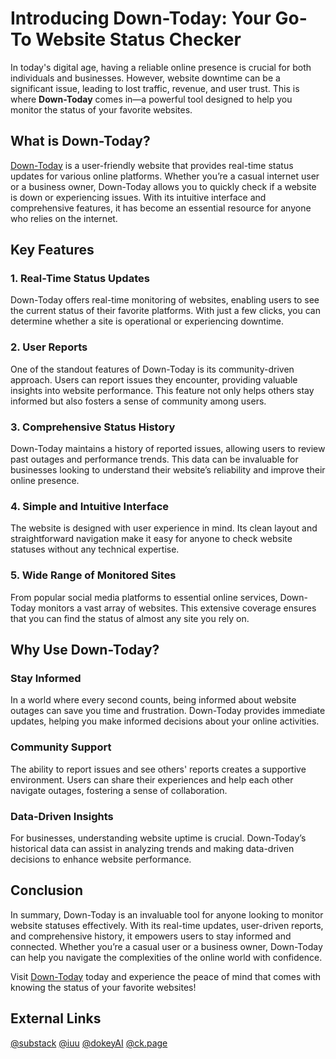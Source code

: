 # Introducing Down-Today: Your Go-To Website Status Checker

In today's digital age, having a reliable online presence is crucial for both individuals and businesses. However, website downtime can be a significant issue, leading to lost traffic, revenue, and user trust. This is where **Down-Today** comes in—a powerful tool designed to help you monitor the status of your favorite websites.

## What is Down-Today?

[Down-Today](https://down-today.com/) is a user-friendly website that provides real-time status updates for various online platforms. Whether you’re a casual internet user or a business owner, Down-Today allows you to quickly check if a website is down or experiencing issues. With its intuitive interface and comprehensive features, it has become an essential resource for anyone who relies on the internet.

## Key Features

### 1. **Real-Time Status Updates**

Down-Today offers real-time monitoring of websites, enabling users to see the current status of their favorite platforms. With just a few clicks, you can determine whether a site is operational or experiencing downtime.

### 2. **User Reports**

One of the standout features of Down-Today is its community-driven approach. Users can report issues they encounter, providing valuable insights into website performance. This feature not only helps others stay informed but also fosters a sense of community among users.

### 3. **Comprehensive Status History**

Down-Today maintains a history of reported issues, allowing users to review past outages and performance trends. This data can be invaluable for businesses looking to understand their website’s reliability and improve their online presence.

### 4. **Simple and Intuitive Interface**

The website is designed with user experience in mind. Its clean layout and straightforward navigation make it easy for anyone to check website statuses without any technical expertise.

### 5. **Wide Range of Monitored Sites**

From popular social media platforms to essential online services, Down-Today monitors a vast array of websites. This extensive coverage ensures that you can find the status of almost any site you rely on.

## Why Use Down-Today?

### **Stay Informed**

In a world where every second counts, being informed about website outages can save you time and frustration. Down-Today provides immediate updates, helping you make informed decisions about your online activities.

### **Community Support**

The ability to report issues and see others' reports creates a supportive environment. Users can share their experiences and help each other navigate outages, fostering a sense of collaboration.

### **Data-Driven Insights**

For businesses, understanding website uptime is crucial. Down-Today’s historical data can assist in analyzing trends and making data-driven decisions to enhance website performance.

## Conclusion

In summary, Down-Today is an invaluable tool for anyone looking to monitor website statuses effectively. With its real-time updates, user-driven reports, and comprehensive history, it empowers users to stay informed and connected. Whether you’re a casual user or a business owner, Down-Today can help you navigate the complexities of the online world with confidence.

Visit [Down-Today](https://down-today.com/) today and experience the peace of mind that comes with knowing the status of your favorite websites!

## External Links

[@substack](https://downtoday.substack.com/)
[@iuu](https://iuu.ai/tool/down-today)
[@dokeyAI](https://dokeyai.com/item/down-today-com)
[@ck.page](https://down-today.ck.page/)